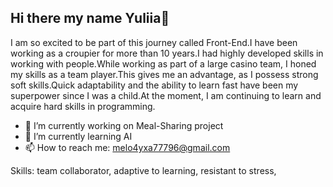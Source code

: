 ## Hi there  my name Yuliia👋

I am so excited to be part of this journey called Front-End.I have been working as a croupier for more than 10 years.I had highly developed skills in working with people.While working as part of a large casino team, I honed my skills as a team player.This gives me an advantage, as I possess strong soft skills.Quick adaptability and the ability to learn fast have been my superpower since I was a child.At the moment, I am continuing to learn and acquire hard skills in programming.

- 🔭 I’m currently working on Meal-Sharing project
- 🌱 I’m currently learning AI
- 📫 How to reach me: melo4yxa77796@gmail.com

Skills:
team collaborator,
adaptive to learning,
resistant to stress,

